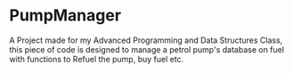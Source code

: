 # PumpManager
A Project made for my Advanced Programming and Data Structures Class, this piece of code is designed to manage a petrol pump's database on fuel with functions to Refuel the pump, buy fuel etc.
